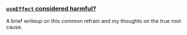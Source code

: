 ### [`useEffect` considered harmful?](./references.md)
A brief writeup on this common refrain and my thoughts on the true root cause.